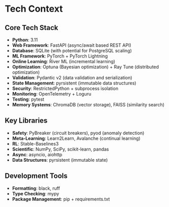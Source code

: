 # Tech Context

## Core Tech Stack

- **Python**: 3.11
- **Web Framework**: FastAPI (async/await based REST API)
- **Database**: SQLite (with potential for PostgreSQL scaling)
- **ML Framework**: PyTorch + PyTorch Lightning
- **Online Learning**: River ML (incremental learning)
- **Optimization**: Optuna (Bayesian optimization) + Ray Tune (distributed optimization)
- **Validation**: Pydantic v2 (data validation and serialization)
- **State Management**: pyrsistent (immutable data structures)
- **Security**: RestrictedPython + subprocess isolation
- **Monitoring**: OpenTelemetry + Loguru
- **Testing**: pytest
- **Memory Systems**: ChromaDB (vector storage), FAISS (similarity search)

## Key Libraries

- **Safety**: PyBreaker (circuit breakers), pyod (anomaly detection)
- **Meta-Learning**: Learn2Learn, Avalanche (continual learning)
- **RL**: Stable-Baselines3
- **Scientific**: NumPy, SciPy, scikit-learn, pandas
- **Async**: asyncio, aiohttp
- **Data Structures**: pyrsistent (immutable state)

## Development Tools

- **Formatting**: black, ruff
- **Type Checking**: mypy
- **Package Management**: pip + requirements.txt